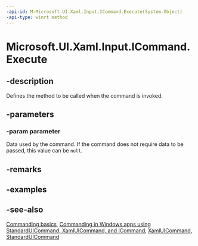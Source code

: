 ```yaml
---
-api-id: M:Microsoft.UI.Xaml.Input.ICommand.Execute(System.Object)
-api-type: winrt method
---
```


<!-- Method syntax
public void Execute(System.Object parameter)
-->

# Microsoft.UI.Xaml.Input.ICommand.Execute

## -description

Defines the method to be called when the command is invoked.

## -parameters

### -param parameter

Data used by the command. If the command does not require data to be passed, this value can be `null`.

## -remarks

## -examples

## -see-also

[Commanding basics](/windows/uwp/layout/commanding-basics), [Commanding in Windows apps using StandardUICommand, XamlUICommand, and ICommand](/windows/apps/design/controls/commanding), [XamlUICommand](xamluicommand.md), [StandardUICommand](standarduicommand.md)
